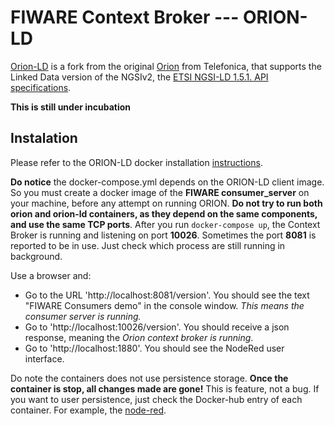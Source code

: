 # FIWARE Context Broker --- ORION-LD
[Orion-LD](https://github.com/FIWARE/context.Orion-LD) is a fork from the original [Orion](https://github.com/telefonicaid/fiware-orion) from Telefonica, that supports the Linked Data version of the NGSIv2, the [ETSI NGSI-LD 1.5.1. API specifications](https://www.etsi.org/standards#page=1&search=Context%20Information&title=1&etsiNumber=1&content=1&version=1&onApproval=1&published=1&historical=1&startDate=2020-01-01&endDate=2021-11-23&harmonized=0&keyword=&TB=854&stdType=&frequency=&mandate=&collection=&sort=1).

**This is still under incubation**

## Instalation

Please refer to the ORION-LD docker installation [instructions](
https://hub.docker.com/r/fiware/orion-ld/).

**Do notice** the docker-compose.yml depends on the ORION-LD client image. So you must create a docker image of the **FIWARE consumer_server** on your machine, before any attempt on running ORION. **Do not try to run both orion and orion-ld containers, as they depend on the same components, and use the same TCP ports**.
After you run `docker-compose up`, the Context Broker is running and listening on port **10026**. Sometimes the port **8081** is reported to be in use. Just check which process are still running in background.

Use a browser and:
- Go to the URL 'http://localhost:8081/version'. You should see the text "FIWARE Consumers demo" in the console window. *This means the consumer server is running.* 
- Go to 'http://localhost:10026/version'. You should receive a json response, meaning the *Orion context broker is running*.
- Go to 'http://localhost:1880'. You should see the NodeRed user interface.

Do note the containers does not use persistence storage.
**Once the container is stop, all changes made are gone!**
This is feature, not a bug. If you want to user persistence, just check the Docker-hub entry of each container. For example, the [node-red](https://hub.docker.com/r/nodered/node-red/).
